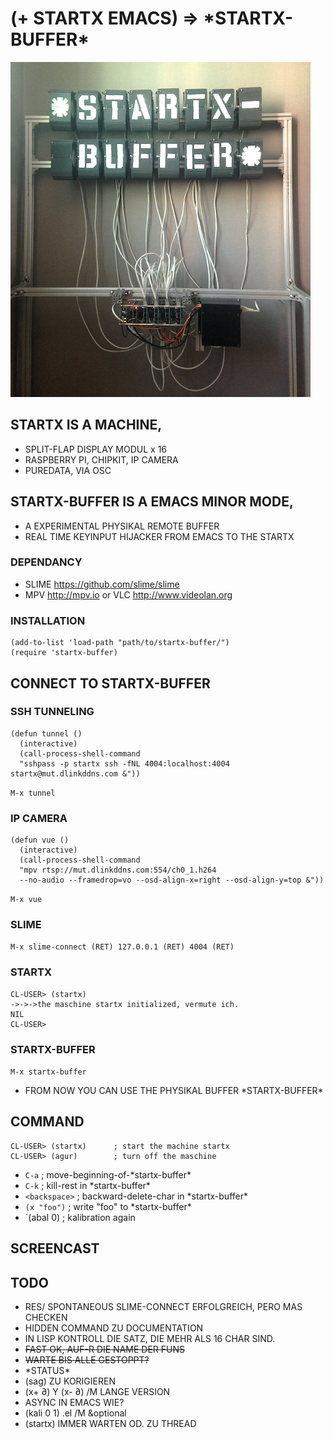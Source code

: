 # (+ STARTX EMACS) => \*STARTX-BUFFER\*
![foto](media/startx-buffer.png)
<!-- ![foto](media/mit-kamera.png) -->

## STARTX IS A MACHINE,
* SPLIT-FLAP DISPLAY MODUL x 16
* RASPBERRY PI, CHIPKIT, IP CAMERA
* PUREDATA, VIA OSC

## STARTX-BUFFER IS A EMACS MINOR MODE,
* A EXPERIMENTAL PHYSIKAL REMOTE BUFFER
* REAL TIME KEYINPUT HIJACKER FROM EMACS TO THE STARTX

### DEPENDANCY
* SLIME <https://github.com/slime/slime>
* MPV <http://mpv.io> or VLC <http://www.videolan.org>

### INSTALLATION
```
(add-to-list 'load-path "path/to/startx-buffer/")
(require 'startx-buffer)
```

## CONNECT TO STARTX-BUFFER
### SSH TUNNELING
``` 
(defun tunnel ()
  (interactive)
  (call-process-shell-command
  "sshpass -p startx ssh -fNL 4004:localhost:4004 startx@mut.dlinkddns.com &"))
```
`M-x tunnel`
  
### IP CAMERA
```
(defun vue ()
  (interactive)
  (call-process-shell-command
  "mpv rtsp://mut.dlinkddns.com:554/ch0_1.h264
  --no-audio --framedrop=vo --osd-align-x=right --osd-align-y=top &"))
``` 
`M-x vue`

### SLIME
`M-x slime-connect (RET) 127.0.0.1 (RET) 4004 (RET)`
### STARTX
```
CL-USER> (startx)
->->->the maschine startx initialized, vermute ich.
NIL
CL-USER>
```
### STARTX-BUFFER

`M-x startx-buffer`
* FROM NOW YOU CAN USE THE PHYSIKAL BUFFER \*STARTX-BUFFER\*

## COMMAND
```
CL-USER> (startx)      ; start the machine startx
CL-USER> (agur)        ; turn off the maschine
```
* `C-a`         ; move-beginning-of-\*startx-buffer\*
* `C-k`         ; kill-rest in \*startx-buffer\*
* `<backspace>` ; backward-delete-char in \*startx-buffer\*
* `(x "foo")`   ; write "foo" to \*startx-buffer\*
* `(abal 0)     ; kalibration again 

<!-- ## STARTX-THEATRE IS A REMOTE LIVE THEATRE ENVIRONMENT, -->
<!-- ![foto](media/startx-theatre.png) -->

<!-- * LIVE CODING INSPIRED -->
<!-- * SATELLITE REMOTE PROGRAMMING INSPIRED  -->
<!-- * "THE LIBRARY OF BABEL BY JORGE LUIS BORGES" GELESEN. -->

## SCREENCAST

## TODO
* RES/ SPONTANEOUS SLIME-CONNECT ERFOLGREICH, PERO MAS CHECKEN
* HIDDEN COMMAND ZU DOCUMENTATION
* IN LISP KONTROLL DIE SATZ, DIE MEHR ALS 16 CHAR SIND.
 * ~~FAST OK, AUF-R DIE NAME DER FUNS~~
 * ~~WARTE BIS ALLE GESTOPPT?~~
  * \*STATUS\*
* (sag) ZU KORIGIEREN
* (x+ ∂) Y (x- ∂) /M LANGE VERSION
* ASYNC IN EMACS WIE?
* (kali 0 1) .el /M &optional
* (startx) IMMER WARTEN OD. ZU THREAD
